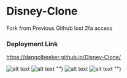 
# Disney-Clone

Fork from Previous Github lost 2fa access 

### Deployment Link
https://dangolbeeker.github.io/Disney-Clone/

![alt text](https://i.imgur.com/MZyqrL5.png "")
![alt text](https://i.imgur.com/MQN9Wd9.png) "")
![alt text](https://i.imgur.com/f7lPvvS.png "")
![alt text](https://i.imgur.com/JL7Usj1.png) "")
